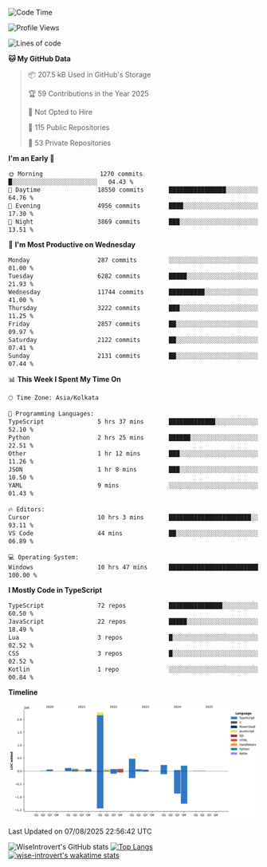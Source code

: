 <!--START_SECTION:waka-->
![Code Time](http://img.shields.io/badge/Code%20Time-2%2C432%20hrs%2036%20mins-blue)

![Profile Views](http://img.shields.io/badge/Profile%20Views-0-blue)

![Lines of code](https://img.shields.io/badge/From%20Hello%20World%20I%27ve%20Written-4.0%20million%20lines%20of%20code-blue)

**🐱 My GitHub Data** 

> 📦 207.5 kB Used in GitHub's Storage 
 > 
> 🏆 59 Contributions in the Year 2025
 > 
> 🚫 Not Opted to Hire
 > 
> 📜 115 Public Repositories 
 > 
> 🔑 53 Private Repositories 
 > 
**I'm an Early 🐤** 

```text
🌞 Morning                1270 commits        █░░░░░░░░░░░░░░░░░░░░░░░░   04.43 % 
🌆 Daytime                18550 commits       ████████████████░░░░░░░░░   64.76 % 
🌃 Evening                4956 commits        ████░░░░░░░░░░░░░░░░░░░░░   17.30 % 
🌙 Night                  3869 commits        ███░░░░░░░░░░░░░░░░░░░░░░   13.51 % 
```
📅 **I'm Most Productive on Wednesday** 

```text
Monday                   287 commits         ░░░░░░░░░░░░░░░░░░░░░░░░░   01.00 % 
Tuesday                  6282 commits        █████░░░░░░░░░░░░░░░░░░░░   21.93 % 
Wednesday                11744 commits       ██████████░░░░░░░░░░░░░░░   41.00 % 
Thursday                 3222 commits        ███░░░░░░░░░░░░░░░░░░░░░░   11.25 % 
Friday                   2857 commits        ██░░░░░░░░░░░░░░░░░░░░░░░   09.97 % 
Saturday                 2122 commits        ██░░░░░░░░░░░░░░░░░░░░░░░   07.41 % 
Sunday                   2131 commits        ██░░░░░░░░░░░░░░░░░░░░░░░   07.44 % 
```


📊 **This Week I Spent My Time On** 

```text
🕑︎ Time Zone: Asia/Kolkata

💬 Programming Languages: 
TypeScript               5 hrs 37 mins       █████████████░░░░░░░░░░░░   52.10 % 
Python                   2 hrs 25 mins       ██████░░░░░░░░░░░░░░░░░░░   22.51 % 
Other                    1 hr 12 mins        ███░░░░░░░░░░░░░░░░░░░░░░   11.26 % 
JSON                     1 hr 8 mins         ███░░░░░░░░░░░░░░░░░░░░░░   10.50 % 
YAML                     9 mins              ░░░░░░░░░░░░░░░░░░░░░░░░░   01.43 % 

🔥 Editors: 
Cursor                   10 hrs 3 mins       ███████████████████████░░   93.11 % 
VS Code                  44 mins             ██░░░░░░░░░░░░░░░░░░░░░░░   06.89 % 

💻 Operating System: 
Windows                  10 hrs 47 mins      █████████████████████████   100.00 % 
```

**I Mostly Code in TypeScript** 

```text
TypeScript               72 repos            ███████████████░░░░░░░░░░   60.50 % 
JavaScript               22 repos            █████░░░░░░░░░░░░░░░░░░░░   18.49 % 
Lua                      3 repos             █░░░░░░░░░░░░░░░░░░░░░░░░   02.52 % 
CSS                      3 repos             █░░░░░░░░░░░░░░░░░░░░░░░░   02.52 % 
Kotlin                   1 repo              ░░░░░░░░░░░░░░░░░░░░░░░░░   00.84 % 
```



**Timeline**

![Lines of Code chart](https://raw.githubusercontent.com/wise-introvert/wise-introvert/master/assets/bar_graph.png)


 Last Updated on 07/08/2025 22:56:42 UTC
<!--END_SECTION:waka-->

![WiseIntrovert's GitHub stats](https://github-readme-stats.vercel.app/api?username=wise-introvert&count_private=true&show_icons=true)
[![Top Langs](https://github-readme-stats.vercel.app/api/top-langs/?username=wise-introvert&langs_count=10)](https://github.com/anuraghazra/github-readme-stats)
[![wise-introvert's wakatime stats](https://github-readme-stats.vercel.app/api/wakatime?username=wiseintrovert)](https://github.com/anuraghazra/github-readme-stats)
